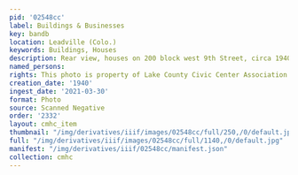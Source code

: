 ```yaml
---
pid: '02548cc'
label: Buildings & Businesses
key: bandb
location: Leadville (Colo.)
keywords: Buildings, Houses
description: Rear view, houses on 200 block west 9th Street, circa 1940's
named_persons: 
rights: This photo is property of Lake County Civic Center Association.
creation_date: '1940'
ingest_date: '2021-03-30'
format: Photo
source: Scanned Negative
order: '2332'
layout: cmhc_item
thumbnail: "/img/derivatives/iiif/images/02548cc/full/250,/0/default.jpg"
full: "/img/derivatives/iiif/images/02548cc/full/1140,/0/default.jpg"
manifest: "/img/derivatives/iiif/02548cc/manifest.json"
collection: cmhc
---
```

